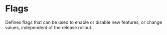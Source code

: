 <!-- Copyright Vespa.ai. Licensed under the terms of the Apache 2.0 license. See LICENSE in the project root. -->
# Flags
Defines flags that can be used to enable or disable new features, or change
values, independent of the release rollout.
